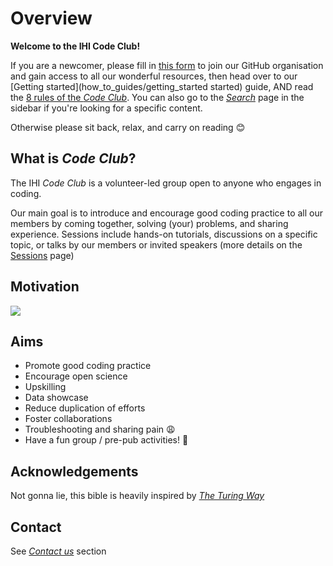 # Overview

**Welcome to the IHI Code Club!**

If you are a newcomer, please fill in [this form](https://forms.office.com/Pages/ResponsePage.aspx?id=_oivH5ipW0yTySEKEdmlwmTLVShUkb9Nh40TgmRp95lUQjdSM0JDQzNPMURSRDZWTzFLRjY0WU1QMi4u
) to join our GitHub organisation and gain access to all our wonderful resources, then head over to our [Getting started](how_to_guides/getting_started started) guide, AND read the [8 rules of the _Code Club_](rules). You can also go to the [_Search_](search) page in the sidebar if you're looking for a specific content.

Otherwise please sit back, relax, and carry on reading 😊

## What is _Code Club_?
The IHI _Code Club_ is a volunteer-led group open to anyone who engages in coding.

Our main goal is to introduce and encourage good coding practice to all our members by coming together, solving (your) problems, and sharing experience. Sessions include hands-on tutorials, discussions on a specific topic, or talks by our members or invited speakers (more details on the [Sessions](sessions) page)

## Motivation
![](http://phdcomics.com/comics/archive/phd031214s.gif)

## Aims
- Promote good coding practice​
- Encourage open science
- Upskilling​
- Data showcase
- Reduce duplication of efforts​
- Foster collaborations​
- Troubleshooting and sharing pain​ 😩
- Have a fun group / pre-pub activities! 🍻

## Acknowledgements
Not gonna lie, this bible is heavily inspired by [_The Turing Way_](https://the-turing-way.netlify.com/introduction/introduction)

## Contact
See [_Contact us_](Contact) section
